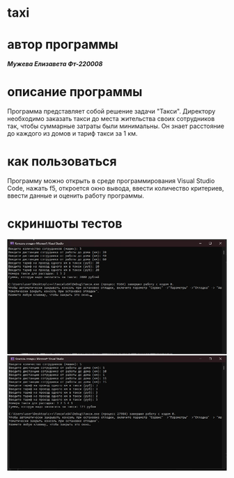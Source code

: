 # taxi
# автор программы
***Мужева Елизавета Фт-220008***
# описание программы
Программа представляет собой решение задачи "Такси". Директору необходимо заказать такси до места жительства своих сотрудников так, чтобы суммарные затраты были минимальны. Он знает расстояние до каждого из домов и тариф такси за 1 км.
# как пользоваться
Программу можно открыть в среде программирования Visual Studio Code, нажать f5, откроется окно вывода, ввести количество критериев, ввести данные и оценить работу программы.
# скриншоты тестов
![alt text](https://github.com/El1zavetaa/taxi/blob/main/тест%201.jpg)
![alt text](https://github.com/El1zavetaa/taxi/blob/main/тест%202.jpg)
